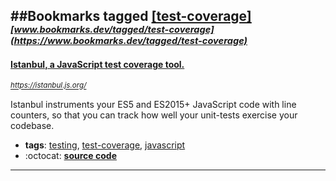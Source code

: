 ##Bookmarks tagged [[test-coverage]](https://www.bookmarks.dev?q=[test-coverage])
_<sup><sup>[www.bookmarks.dev/tagged/test-coverage](https://www.bookmarks.dev/tagged/test-coverage)</sup></sup>_
---
#### [Istanbul, a JavaScript test coverage tool.](https://istanbul.js.org/)
_<sup>https://istanbul.js.org/</sup>_

Istanbul instruments your ES5 and ES2015+ JavaScript code with line counters, so that you can track how well your unit-tests exercise your codebase.
* **tags**: [testing](../tagged/testing.md), [test-coverage](../tagged/test-coverage.md), [javascript](../tagged/javascript.md)
* :octocat: **[source code](https://github.com/istanbuljs)**
---
